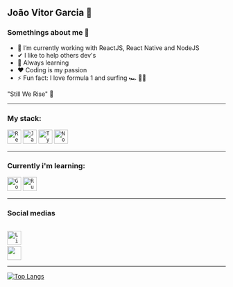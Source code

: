 ## João Vitor Garcia 👋

### Somethings about me 👦

- 📘 I’m currently working with ReactJS, React Native and NodeJS
- ✔ I like to help others dev's
- 💎 Always learning 
- ❤ Coding is my passion 
- ⚡ Fun fact: I love formula 1 and surfing 🏎 🏄🏽


"Still We Rise" 💜


--------------------------------------------------------------------------------------------------------

### My stack:

<code><img height="32" src="https://cdn4.iconfinder.com/data/icons/logos-3/600/React.js_logo-512.png" alt="ReactJS"/></code>
<code><img height="32" src="https://www.freepnglogos.com/uploads/javascript-png/javascript-vector-logo-yellow-png-transparent-javascript-vector-12.png" alt="JavaScript"/></code>
<code><img height="32" src="https://cdn.iconscout.com/icon/free/png-512/typescript-1174965.png" alt="TypeScript"/></code>
<code><img height="32" src="https://cdn4.iconfinder.com/data/icons/logos-and-brands/512/233_Node_Js_logo-512.png" alt="NodeJS" /></code>


--------------------------------------------------------------------------------------------------------

### Currently i'm learning:

<code><img height="32" src="https://go.dev/blog/go-brand/Go-Logo/SVG/Go-Logo_Blue.svg" alt="Golang"/></code>
<code><img height="32" src="https://cdn.icon-icons.com/icons2/2699/PNG/512/rust_lang_logo_icon_169776.png" alt="Rust"/></code>


--------------------------------------------------------------------------------------------------------


### Social medias 

<code><a href="https://www.linkedin.com/in/jo%C3%A3o-vitor-garcia-89bba81b1/"> <img height="32" src="https://cdn2.iconfinder.com/data/icons/social-media-applications/64/social_media_applications_14-linkedin-256.png" alt="LinkedIn"/></a></code>
<code><a href="https://www.instagram.com/joaov_d3v/"> <img height="32" src="https://cdn2.iconfinder.com/data/icons/social-media-2285/512/1_Instagram_colored_svg_1-256.png"/> </a></code>

---------------------------------------------------------------------------------------------------------

[![Top Langs](https://github-readme-stats.vercel.app/api/top-langs/?username=joao-garcia404&layout=compact)](https://github.com/joao-garcia404/github-readme-stats)
